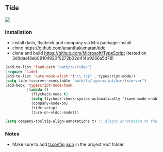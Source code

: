 ## Tide

![](https://i.imgur.com/5hPRts8.gif)

### Installation

* Install dash, flycheck and company via M-x package-install
* clone https://github.com/ananthakumaran/tide
* clone and build https://github.com/Microsoft/TypeScript (tested on 3d0daef8eb08104920f9272b32d414b9266a5d78)


````cl
(add-to-list 'load-path "path/to/tide/")
(require 'tide)
(add-to-list 'auto-mode-alist '("\\.ts$" . typescript-mode))
(setq tide-tsserver-executable "path/to/typescript/bin/tsserver")
(add-hook 'typescript-mode-hook
          (lambda ()
            (flycheck-mode t)
            (setq flycheck-check-syntax-automatically '(save mode-enabled))
            (company-mode-on)
            (tide-setup)
            (turn-on-eldoc-mode)))

(setq company-tooltip-align-annotations t) ;; aligns annotation to the right hand side

````

### Notes

* Make sure to add
  [tsconfig.json](https://github.com/Microsoft/TypeScript/wiki/tsconfig.json)
  in the project root folder.
